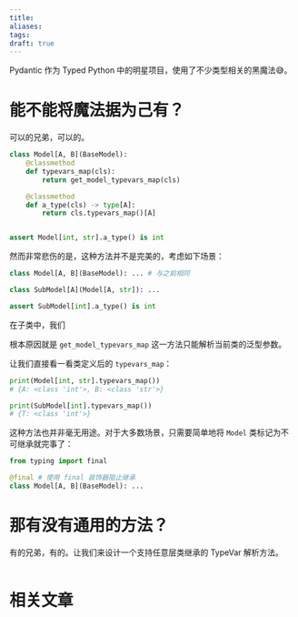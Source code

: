 ```yaml
---
title: 
aliases: 
tags: 
draft: true
---
```


Pydantic 作为 Typed Python 中的明星项目，使用了不少类型相关的黑魔法😅。

# 能不能将魔法据为己有？

可以的兄弟，可以的。

```python
class Model[A, B](BaseModel):
    @classmethod
    def typevars_map(cls):
        return get_model_typevars_map(cls)

    @classmethod
    def a_type(cls) -> type[A]:
        return cls.typevars_map()[A]


assert Model[int, str].a_type() is int
```

然而非常悲伤的是，这种方法并不是完美的，考虑如下场景：

```python
class Model[A, B](BaseModel): ... # 与之前相同

class SubModel[A](Model[A, str]): ...

assert SubModel[int].a_type() is int
```

在子类中，我们

根本原因就是 `get_model_typevars_map` 这一方法只能解析当前类的泛型参数。

让我们直接看一看类定义后的 `typevars_map`：

```python
print(Model[int, str].typevars_map()) 
# {A: <class 'int'>, B: <class 'str'>}

print(SubModel[int].typevars_map())
# {T: <class 'int'>}
```

这种方法也并非毫无用途。对于大多数场景，只需要简单地将 `Model` 类标记为不可继承就完事了：

```python
from typing import final

@final # 使用 final 装饰器阻止继承
class Model[A, B](BaseModel): ...
```

# 那有没有通用的方法？

有的兄弟，有的。让我们来设计一个支持任意层类继承的 TypeVar 解析方法。

```python

```


# 相关文章

